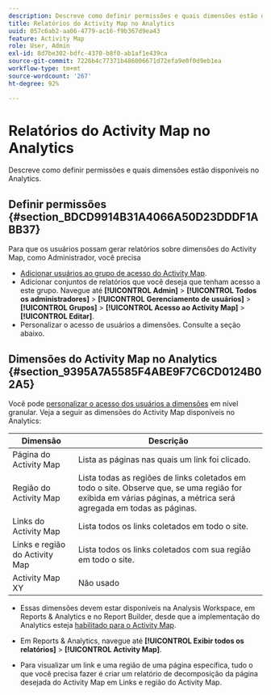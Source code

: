 ```yaml
---
description: Descreve como definir permissões e quais dimensões estão disponíveis no Analytics.
title: Relatórios do Activity Map no Analytics
uuid: 057c6ab2-aa06-4779-ac16-f9b367d9ea43
feature: Activity Map
role: User, Admin
exl-id: 8d7be302-bdfc-4370-b8f0-ab1af1e439ca
source-git-commit: 7226b4c77371b486006671d72efa9e0f0d9eb1ea
workflow-type: tm+mt
source-wordcount: '267'
ht-degree: 92%

---
```


# Relatórios do Activity Map no Analytics

Descreve como definir permissões e quais dimensões estão disponíveis no Analytics.

## Definir permissões {#section_BDCD9914B31A4066A50D23DDDF1ABB37}

Para que os usuários possam gerar relatórios sobre dimensões do Activity Map, como Administrador, você precisa

* [Adicionar usuários ao grupo de acesso do Activity Map](/help/analyze/activity-map/activitymap-getting-started/activitymap-getting-started-admins/activitymap-enable.md).
* Adicionar conjuntos de relatórios que você deseja que tenham acesso a este grupo. Navegue até **[!UICONTROL Admin]** > **[!UICONTROL Todos os administradores]** > **[!UICONTROL Gerenciamento de usuários]** > **[!UICONTROL Grupos]** > **[!UICONTROL Acesso ao Activity Map]** > **[!UICONTROL Editar]**.
* Personalizar o acesso de usuários a dimensões. Consulte a seção abaixo.

## Dimensões do Activity Map no Analytics {#section_9395A7A5585F4ABE9F7C6CD0124B02A5}

Você pode [personalizar o acesso dos usuários a dimensões](https://experienceleague.adobe.com/docs/analytics/admin/user-product-management/customize-report-access/groups-dimensions.html) em nível granular. Veja a seguir as dimensões do Activity Map disponíveis no Analytics:

| Dimensão | Descrição |
|---|---|
| Página do Activity Map | Lista as páginas nas quais um link foi clicado. |
| Região do Activity Map | Lista todas as regiões de links coletados em todo o site. Observe que, se uma região for exibida em várias páginas, a métrica será agregada em todas as páginas. |
| Links do Activity Map | Lista todos os links coletados em todo o site. |
| Links e região do Activity Map | Lista todos os links coletados com sua região em todo o site. |
| Activity Map XY | Não usado |

* Essas dimensões devem estar disponíveis na Analysis Workspace, em Reports &amp; Analytics e no Report Builder, desde que a implementação do Analytics esteja [habilitado para o Activity Map](/help/analyze/activity-map/activitymap-getting-started/activitymap-getting-started-admins/activitymap-enable.md).
* Em Reports &amp; Analytics, navegue até **[!UICONTROL Exibir todos os relatórios]** > **[!UICONTROL Activity Map]**.

* Para visualizar um link e uma região de uma página específica, tudo o que você precisa fazer é criar um relatório de decomposição da página desejada do Activity Map em Links e região do Activity Map.
